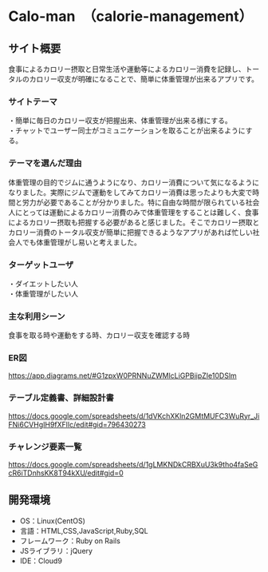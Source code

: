 # Calo-man　（calorie-management）


## サイト概要
食事によるカロリー摂取と日常生活や運動等によるカロリー消費を記録し、トータルのカロリー収支が明確になることで、簡単に体重管理が出来るアプリです。

### サイトテーマ
・簡単に毎日のカロリー収支が把握出来、体重管理が出来る様にする。<br>
・チャットでユーザー同士がコミュニケーションを取ることが出来るようにする。

### テーマを選んだ理由
体重管理の目的でジムに通うようになり、カロリー消費について気になるようになりました。実際にジムで運動をしてみてカロリー消費は思ったよりも大変で時間と労力が必要であることが分かりました。特に自由な時間が限られている社会人にとっては運動によるカロリー消費のみで体重管理をすることは難しく、食事によるカロリー摂取も把握する必要があると感じました。そこでカロリー摂取とカロリー消費のトータル収支が簡単に把握できるようなアプリがあれば忙しい社会人でも体重管理がし易いと考えました。

### ターゲットユーザ
・ダイエットしたい人<br>
・体重管理がしたい人

### 主な利用シーン
食事を取る時や運動をする時、カロリー収支を確認する時

### ER図
https://app.diagrams.net/#G1zpxW0PRNNuZWMlcLiGPBiipZIe10DSlm

### テーブル定義書、詳細設計書
https://docs.google.com/spreadsheets/d/1dVKchXKln2GMtMUFC3WuRyr_JiFNi6CVHgIH9fXFllc/edit#gid=796430273

### チャレンジ要素一覧
https://docs.google.com/spreadsheets/d/1gLMKNDkCRBXuU3k9tho4faSeGcR6iTDnhsKK8T94kXU/edit#gid=0



## 開発環境
- OS：Linux(CentOS)
- 言語：HTML,CSS,JavaScript,Ruby,SQL
- フレームワーク：Ruby on Rails
- JSライブラリ：jQuery
- IDE：Cloud9
